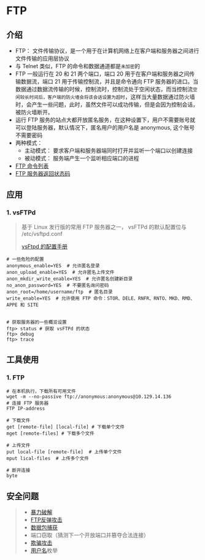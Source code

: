 # FTP

## 介绍

* FTP： 文件传输协议，是一个用于在计算机网络上在客户端和服务器之间进行文件传输的应用层协议
* 与 Telnet 类似，FTP 的命令和数据通道都是`未加密`的
* FTP 一般运行在 20 和 21 两个端口，端口 20 用于在客户端和服务器之间传输数据流，端口 21 用于传输控制流，并且是命令通向 FTP 服务器的进口。当数据通过数据流传输的时候，控制流时，控制流处于空闲状态，而当控制流`空闲较长时间后，客户端的防火墙会将该会话设置为超时`，这样当大量数据通过防火墙时，会产生一些问题，此时，虽然文件可以成功传输，但是会因为控制会话，被防火墙断开。
* 运行 FTP 服务的站点大都开放匿名服务，在这种设置下，用户不需要账号就可以登陆服务器，默认情况下，匿名用户的用户名是 anonymous, 这个账号不需要密码
* 两种模式：
  * 主动模式： 要求客户端和服务器端同时打开并监听一个端口以创建连接
  * 被动模式： 服务端产生一个监听相应端口的进程
* [FTP 命令列表](https://www.smartfile.com/blog/the-ultimate-ftp-commands-list/)
* [FTP 服务器返回状态码](https://en.wikipedia.org/wiki/List\_of\_FTP\_server\_return\_codes)

## 应用

### 1. vsFTPd

> 基于 Linux 发行版的常用 FTP 服务器之一， vsFTPd 的默认配置位与 /etc/vsftpd.conf
>
> [vsFtpd 的配置手册](http://vsftpd.beasts.org/vsftpd\_conf.html)

```shell
# 一些危险的配置
anonymous_enable=YES  # 允许匿名登录
anon_upload_enable=YES  # 允许匿名上传文件
anon_mkdir_write_enable=YES  # 允许匿名创建新目录
no_anon_password=YES  # 不要匿名询问密码
anon_root=/home/username/ftp  # 匿名目录
write_enable=YES  # 允许使用 FTP 命令：STOR、DELE、RNFR、RNTO、MKD、RMD、APPE 和 SITE


# 获取服务器的一些概览设置
ftp> status # 获取 vsFTPd 的状态
ftp> debug
ftp> trace
```

## 工具使用

### 1. FTP

```shell
# 在本机执行，下载所有可用文件
wget -m --no-passive ftp://anonymous:anonymous@10.129.14.136
# 连接 FTP 服务器
FTP IP-address

# 下载文件
get [remote-file] [local-file] # 下载单个文件
mget [remote-files] # 下载多个文件

# 上传文件
put local-file [remote-file]  # 上传单个文件
mput lical-files  # 上传多个文件

# 断开连接
byte
```

## 安全问题

> * [暴力破解](https://zh.wikipedia.org/wiki/%E6%9A%B4%E5%8A%9B%E7%A0%B4%E8%A7%A3)
> * [FTP反弹攻击](https://zh.wikipedia.org/w/index.php?title=FTP%E5%8F%8D%E5%BC%B9%E6%94%BB%E5%87%BB\&action=edit\&redlink=1)
> * [数据包捕获](https://zh.wikipedia.org/wiki/%E6%95%B8%E6%93%9A%E5%8C%85%E5%88%86%E6%9E%90%E5%99%A8)
> * 端口窃取（猜测下一个开放端口并篡夺合法连接）
> * [欺骗攻击](https://zh.wikipedia.org/wiki/%E6%AC%BA%E9%AA%97%E6%94%BB%E5%87%BB)
> * [用户名](https://zh.wikipedia.org/wiki/%E7%94%A8%E6%88%B7)枚举

